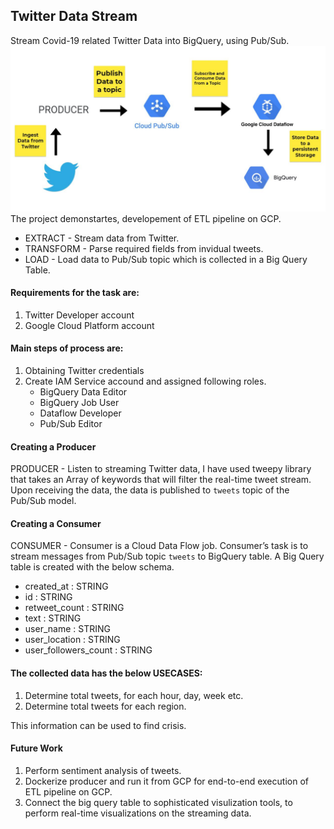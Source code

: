 ## Twitter Data Stream
Stream Covid-19 related Twitter Data into BigQuery, using Pub/Sub.
</br>
![alt text](design.JPG?raw=true)
</br>
The project demonstartes, developement of ETL pipeline on GCP.
- EXTRACT - Stream data from Twitter.
- TRANSFORM - Parse required fields from invidual tweets. 
- LOAD - Load data to Pub/Sub topic which is collected in a Big Query Table.

#### Requirements for the task are:

1. Twitter Developer account
2. Google Cloud Platform account

#### Main steps of process are:

1. Obtaining Twitter credentials
2. Create IAM Service accound and assigned following roles.
    - BigQuery Data Editor
    - BigQuery Job User
    - Dataflow Developer
    - Pub/Sub Editor

#### Creating a Producer
PRODUCER - Listen to streaming Twitter data, I have used tweepy library that takes an Array of keywords that will filter the real-time tweet stream. Upon receiving the data, the data is published to `tweets` topic of the Pub/Sub model.

#### Creating a Consumer
CONSUMER - Consumer is a Cloud Data Flow job. Consumer’s task is to stream messages from Pub/Sub topic `tweets` to BigQuery table. A Big Query table is created with the below schema.
- created_at :	STRING		
- id :	STRING		
- retweet_count :	STRING		
- text :	STRING		
- user_name :	STRING		
- user_location :	STRING		
- user_followers_count :	STRING		

#### The collected data has the below USECASES:
 1. Determine total tweets, for each hour, day, week etc.
 2. Determine total tweets for each region.

 This information can be used to find crisis.

 #### Future Work
 1. Perform sentiment analysis of tweets.
 2. Dockerize producer and run it from GCP for end-to-end execution of ETL pipeline on GCP.
 3. Connect the big query table to sophisticated visulization tools, to perform real-time visualizations on the streaming data.
